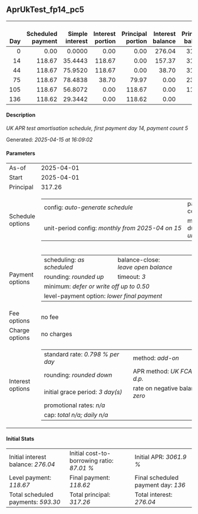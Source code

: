 <h2>AprUkTest_fp14_pc5</h2><table><thead style="vertical-align: bottom;"><th style="text-align: right;">Day</th><th style="text-align: right;">Scheduled payment</th><th style="text-align: right;">Simple interest</th><th style="text-align: right;">Interest portion</th><th style="text-align: right;">Principal portion</th><th style="text-align: right;">Interest balance</th><th style="text-align: right;">Principal balance</th><th style="text-align: right;">Total simple interest</th><th style="text-align: right;">Total interest</th><th style="text-align: right;">Total principal</th></thead><tr style="text-align: right;"><td class="ci00">0</td><td class="ci01" style="white-space: nowrap;">0.00</td><td class="ci02">0.0000</td><td class="ci03">0.00</td><td class="ci04">0.00</td><td class="ci05">276.04</td><td class="ci06">317.26</td><td class="ci07">0.0000</td><td class="ci08">0.00</td><td class="ci09">0.00</td></tr><tr style="text-align: right;"><td class="ci00">14</td><td class="ci01" style="white-space: nowrap;">118.67</td><td class="ci02">35.4443</td><td class="ci03">118.67</td><td class="ci04">0.00</td><td class="ci05">157.37</td><td class="ci06">317.26</td><td class="ci07">35.4443</td><td class="ci08">118.67</td><td class="ci09">0.00</td></tr><tr style="text-align: right;"><td class="ci00">44</td><td class="ci01" style="white-space: nowrap;">118.67</td><td class="ci02">75.9520</td><td class="ci03">118.67</td><td class="ci04">0.00</td><td class="ci05">38.70</td><td class="ci06">317.26</td><td class="ci07">111.3963</td><td class="ci08">237.34</td><td class="ci09">0.00</td></tr><tr style="text-align: right;"><td class="ci00">75</td><td class="ci01" style="white-space: nowrap;">118.67</td><td class="ci02">78.4838</td><td class="ci03">38.70</td><td class="ci04">79.97</td><td class="ci05">0.00</td><td class="ci06">237.29</td><td class="ci07">189.8801</td><td class="ci08">276.04</td><td class="ci09">79.97</td></tr><tr style="text-align: right;"><td class="ci00">105</td><td class="ci01" style="white-space: nowrap;">118.67</td><td class="ci02">56.8072</td><td class="ci03">0.00</td><td class="ci04">118.67</td><td class="ci05">0.00</td><td class="ci06">118.62</td><td class="ci07">246.6873</td><td class="ci08">276.04</td><td class="ci09">198.64</td></tr><tr style="text-align: right;"><td class="ci00">136</td><td class="ci01" style="white-space: nowrap;">118.62</td><td class="ci02">29.3442</td><td class="ci03">0.00</td><td class="ci04">118.62</td><td class="ci05">0.00</td><td class="ci06">0.00</td><td class="ci07">276.0316</td><td class="ci08">276.04</td><td class="ci09">317.26</td></tr></table><p><h4>Description</h4><i>UK APR test amortisation schedule, first payment day 14, payment count 5</i></p><p>Generated: <i>2025-04-15 at 16:09:02</i></p><h4>Parameters</h4><table><tr><td>As-of</td><td>2025-04-01</td></tr><tr><td>Start</td><td>2025-04-01</td></tr><tr><td>Principal</td><td>317.26</td></tr><tr><td>Schedule options</td><td><table><tr><td>config: <i>auto-generate schedule</i></td><td>payment count: <i>5</i></td></tr><tr><td style="white-space: nowrap;">unit-period config: <i>monthly from 2025-04 on 15</i></td><td>max duration: <i>unlimited</i></td></tr></table></td></tr><tr><td>Payment options</td><td><table><tr><td>scheduling: <i>as scheduled</i></td><td>balance-close: <i>leave&nbsp;open&nbsp;balance</i></td></tr><tr><td>rounding: <i>rounded up</i></td><td>timeout: <i>3</i></td></tr><tr><td colspan='2'>minimum: <i>defer&nbsp;or&nbsp;write&nbsp;off&nbsp;up&nbsp;to&nbsp;0.50</i></td></tr><tr><td colspan='2'>level-payment option: <i>lower&nbsp;final&nbsp;payment</i></td></tr></table></td></tr><tr><td>Fee options</td><td>no fee</td></tr><tr><td>Charge options</td><td>no charges</td></tr><tr><td>Interest options</td><td><table><tr><td>standard rate: <i>0.798 % per day</i></td><td>method: <i>add-on</i></td></tr><tr><td>rounding: <i>rounded down</i></td><td>APR method: <i>UK FCA to 1 d.p.</i></td></tr><tr><td>initial grace period: <i>3 day(s)</i></td><td>rate on negative balance: <i>zero</i></td></tr><tr><td colspan="2">promotional rates: <i><i>n/a</i></i></td></tr><tr><td colspan="2">cap: <i>total <i>n/a</i>; daily <i>n/a</i></td></tr></table></td></tr></table><h4>Initial Stats</h4><table><tr><td>Initial interest balance: <i>276.04</i></td><td>Initial cost-to-borrowing ratio: <i>87.01 %</i></td><td>Initial APR: <i>3061.9 %</i></td></tr><tr><td>Level payment: <i>118.67</i></td><td>Final payment: <i>118.62</i></td><td>Final scheduled payment day: <i>136</i></td></tr><tr><td>Total scheduled payments: <i>593.30</i></td><td>Total principal: <i>317.26</i></td><td>Total interest: <i>276.04</i></td></tr></table>
